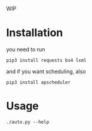 WIP

# Installation
you need to run

```
pip3 install requests bs4 lxml
```

and if you want scheduling, also

```
pip3 install apscheduler
```

# Usage

```
./auto.py --help
```

